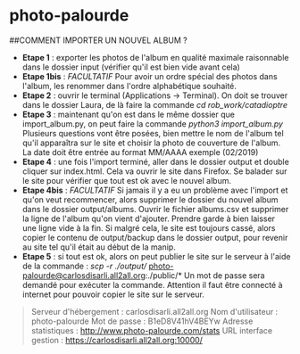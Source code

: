 # photo-palourde

##COMMENT IMPORTER UN NOUVEL ALBUM ?

* **Etape 1** : exporter les photos de l'album en qualité maximale raisonnable dans le dossier input (vérifier qu'il est bien vide avant cela)
* **Etape 1bis** : *FACULTATIF* Pour avoir un ordre spécial des photos dans l'album, les renommer dans l'ordre alphabétique souhaité.
* **Etape 2** : ouvrir le terminal (Applications -> Terminal). On doit se trouver dans le dossier Laura, de là faire la commande *cd rob_work/catadioptre*
* **Etape 3** : maintenant qu'on est dans le même dossier que import_album.py, on peut faire la commande *python3 import_album.py* Plusieurs questions vont être posées, bien mettre le nom de l'album tel qu'il apparaîtra sur le site et choisir la photo de couverture de l'album. La date doit être entrée au format MM/AAAA exemple (02/2019)
* **Etape 4** : une fois l'import terminé, aller dans le dossier output et double cliquer sur index.html. Cela va ouvrir le site dans Firefox. Se balader sur le site pour vérifier que tout est ok avec le nouvel album.
* **Etape 4bis** : *FACULTATIF* Si jamais il y a eu un problème avec l'import et qu'on veut recommencer, alors supprimer le dossier du nouvel album dans le dossier output/albums. Ouvrir le fichier albums.csv et supprimer la ligne de l'album qu'on vient d'ajouter. Prendre garde à bien laisser une ligne vide à la fin. Si malgré cela, le site est toujours cassé, alors copier le contenu de output/backup dans le dossier output, pour revenir au site tel qu'il était au début de la manip.
* **Etape 5** : si tout est ok, alors on peut publier le site sur le serveur à l'aide de la commande : *scp -r ./output/* photo-palourde@carlosdisarli.all2all.org:./public/* Un mot de passe sera demandé pour exécuter la commande. Attention il faut être connecté à internet pour pouvoir copier le site sur le serveur.


> Serveur d'hébergement :  carlosdisarli.all2all.org
> Nom d'utilisateur :      photo-palourde
> Mot de passe :           B1eD8V41hV4BEYw
> Adresse statistiques :   http://www.photo-palourde.com/stats
> URL interface gestion :  https://carlosdisarli.all2all.org:10000/

	
	
